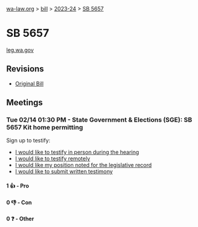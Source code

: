 [wa-law.org](/) > [bill](/bill/) > [2023-24](/bill/2023-24/) > [SB 5657](/bill/2023-24/sb/5657/)

# SB 5657
[leg.wa.gov](https://app.leg.wa.gov/billsummary?BillNumber=5657&Year=2023&Initiative=false)

## Revisions
* [Original Bill](1/)

## Meetings
### Tue 02/14 01:30 PM - State Government & Elections (SGE): SB 5657 Kit home permitting
Sign up to testify:
* [I would like to testify in person during the hearing](https://app.leg.wa.gov/csi/Testifier/Add?chamber=House&mId=30800&aId=151692&caId=21500&tId=1)
* [I would like to testify remotely](https://app.leg.wa.gov/csi/Testifier/Add?chamber=House&mId=30800&aId=151692&caId=21500&tId=2)
* [I would like my position noted for the legislative record](https://app.leg.wa.gov/csi/Testifier/Add?chamber=House&mId=30800&aId=151692&caId=21500&tId=3)
* [I would like to submit written testimony](https://app.leg.wa.gov/csi/Testifier/Add?chamber=House&mId=30800&aId=151692&caId=21500&tId=4)

#### 1 👍 - Pro

#### 0 👎 - Con

#### 0 ❓ - Other
